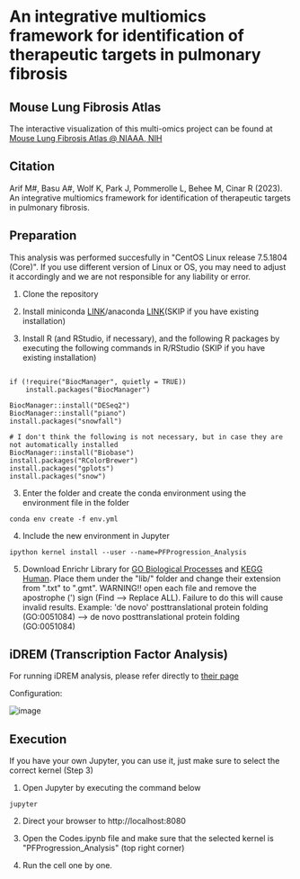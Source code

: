# An integrative multiomics framework for identification of therapeutic targets in pulmonary fibrosis

## Mouse Lung Fibrosis Atlas
The interactive visualization of this multi-omics project can be found at [Mouse Lung Fibrosis Atlas @ NIAAA, NIH](https://niaaa.nih.gov/mouselungfibrosisatlas)


## Citation
Arif M#, Basu A#, Wolf K, Park J, Pommerolle L, Behee M, Cinar R (2023). An integrative multiomics framework for identification of therapeutic targets in pulmonary fibrosis.


## Preparation

This analysis was performed succesfully in "CentOS Linux release 7.5.1804 (Core)". If you use different version of Linux or OS, you may need to adjust it accordingly and we are not responsible for any liability or error.

1. Clone the repository

2. Install miniconda [LINK](https://docs.conda.io/en/latest/miniconda.html)/anaconda [LINK](https://www.anaconda.com/products/distribution)(SKIP if you have existing installation)

3. Install R (and RStudio, if necessary), and the following R packages by executing the following commands in R/RStudio (SKIP if you have existing installation)
```

if (!require("BiocManager", quietly = TRUE))
    install.packages("BiocManager")

BiocManager::install("DESeq2")
BiocManager::install("piano")
install.packages("snowfall")

# I don't think the following is not necessary, but in case they are not automatically installed
BiocManager::install("Biobase")
install.packages("RColorBrewer")
install.packages("gplots")
install.packages("snow")
```

3. Enter the folder and create the conda environment using the environment file in the folder
```
conda env create -f env.yml
```

4. Include the new environment in Jupyter
```
ipython kernel install --user --name=PFProgression_Analysis
```

5. Download Enrichr Library for [GO Biological Processes](https://maayanlab.cloud/Enrichr/geneSetLibrary?mode=text&libraryName=GO_Biological_Process_2021) and [KEGG Human](https://maayanlab.cloud/Enrichr/geneSetLibrary?mode=text&libraryName=KEGG_2021_Human). Place them under the "lib/" folder and change their extension from ".txt" to ".gmt". WARNING!! open each file and remove the apostrophe (') sign (Find --> Replace ALL). Failure to do this will cause invalid results. Example: 'de novo' posttranslational protein folding (GO:0051084) --> de novo posttranslational protein folding (GO:0051084)

## iDREM (Transcription Factor Analysis)
For running iDREM analysis, please refer directly to [their page](https://github.com/phoenixding/idrem)

Configuration:

![image](https://user-images.githubusercontent.com/856024/197790666-709a2a9d-2205-49da-a657-fbab314cf032.png)


## Execution
If you have your own Jupyter, you can use it, just make sure to select the correct kernel (Step 3)

1. Open Jupyter by executing the command below
```
jupyter
```

2. Direct your browser to http://localhost:8080

3. Open the Codes.ipynb file and make sure that the selected kernel is "PFProgression_Analysis" (top right corner)

4. Run the cell one by one. 

